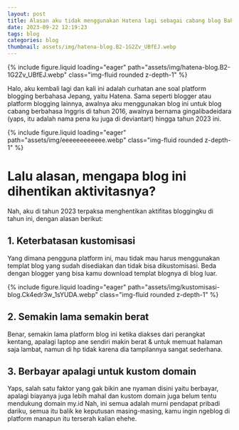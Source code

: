 ```yaml
---
layout: post
title: Alasan aku tidak menggunakan Hatena lagi sebagai cabang blog Bahasa Inggris
date: 2023-09-22 12:19:23
tags: blog
categories: blog
thumbnail: assets/img/hatena-blog.B2-1G2Zv_UBfEJ.webp
---
```


<div class="row mt-3">
    <div class="col-sm mt-3 mt-md-0">
        {% include figure.liquid loading="eager" path="assets/img/hatena-blog.B2-1G2Zv_UBfEJ.webp" class="img-fluid rounded z-depth-1" %}
    </div>
</div>

Halo, aku kembali lagi dan kali ini adalah curhatan ane soal platform blogging berbahasa Jepang, yaitu Hatena. Sama seperti blogger atau platform blogging lainnya, awalnya aku menggunakan blog ini untuk blog cabang berbahasa Inggris di tahun 2016, awalnya bernama gingalibadeidara (yaps, itu adalah nama pena ku juga di deviantart) hingga tahun 2023 ini.
<div class="row mt-3">
    <div class="col-sm mt-3 mt-md-0">
        {% include figure.liquid loading="eager" path="assets/img/eeeeeeeeeeee.webp" class="img-fluid rounded z-depth-1" %}
    </div>
</div>

# Lalu alasan, mengapa blog ini dihentikan aktivitasnya?
Nah, aku di tahun 2023 terpaksa menghentikan aktifitas bloggingku di tahun ini, dengan alasan berikut:

## 1. Keterbatasan kustomisasi
Yang dimana pengguna platform ini, mau tidak mau harus menggunakan templat blog yang sudah disediakan dan tidak bisa dikustomisasi. Beda dengan blogger yang bisa kamu download templat blognya di blog luar.
<div class="row mt-3">
    <div class="col-sm mt-3 mt-md-0">
        {% include figure.liquid loading="eager" path="assets/img/kustomisasi-blog.Ck4edr3w_1sYUDA.webp" class="img-fluid rounded z-depth-1" %}
    </div>
</div>

## 2. Semakin lama semakin berat
Benar, semakin lama platform blog ini ketika diakses dari perangkat kentang, apalagi laptop ane sendiri makin berat & untuk memuat halaman saja lambat, namun di hp tidak karena dia tampilannya sangat sederhana.

## 3. Berbayar apalagi untuk kustom domain
Yaps, salah satu faktor yang gak bikin ane nyaman disini yaitu berbayar, apalagi biayanya juga lebih mahal dan kustom domain juga belum tentu mendukung domain my.id Nah, ini semua adalah murni pendapat pribadi dariku, semua itu balik ke keputusan masing-masing, kamu ingin ngeblog di platform manapun itu terserah kalian ehehe.


